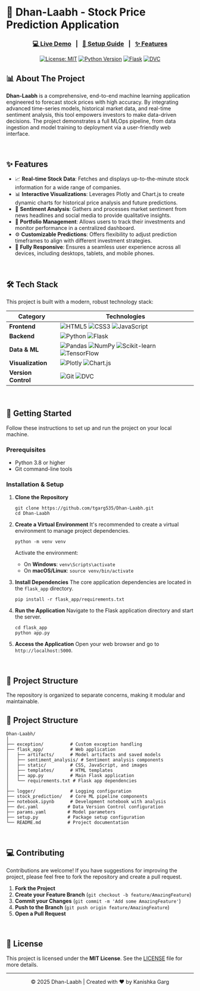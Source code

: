 # 🚀 Dhan-Laabh - Stock Price Prediction Application

<div align="center">
  <h3>
    <a href="https://dhan-laabh.onrender.com" target="_blank"><strong>💻 Live Demo</strong></a>
    <span>&nbsp;&nbsp;|&nbsp;&nbsp;</span>
    <a href="#-getting-started"><strong>🔧 Setup Guide</strong></a>
    <span>&nbsp;&nbsp;|&nbsp;&nbsp;</span>
    <a href="#-features"><strong>✨ Features</strong></a>
  </h3>
</div>

<div align="center">
  
[![License: MIT](https://img.shields.io/github/license/tgarg535/Dhan-Laabh?color=blue)](LICENSE)
[![Python Version](https://img.shields.io/badge/python-3.8+-blue.svg)](https://www.python.org/downloads/)
[![Flask](https://img.shields.io/badge/Flask-2.0+-green.svg)](https://flask.palletsprojects.com/)
[![DVC](https://img.shields.io/badge/DVC-Enabled-9cf.svg)](https://dvc.org/)

</div>

## 📊 About The Project

**Dhan-Laabh** is a comprehensive, end-to-end machine learning application engineered to forecast stock prices with high accuracy. By integrating advanced time-series models, historical market data, and real-time sentiment analysis, this tool empowers investors to make data-driven decisions. The project demonstrates a full MLOps pipeline, from data ingestion and model training to deployment via a user-friendly web interface.

<br>

## ✨ Features

-   📈 **Real-time Stock Data**: Fetches and displays up-to-the-minute stock information for a wide range of companies.
-   📊 **Interactive Visualizations**: Leverages Plotly and Chart.js to create dynamic charts for historical price analysis and future predictions.
-   🧠 **Sentiment Analysis**: Gathers and processes market sentiment from news headlines and social media to provide qualitative insights.
-   💼 **Portfolio Management**: Allows users to track their investments and monitor performance in a centralized dashboard.
-   ⚙️ **Customizable Predictions**: Offers flexibility to adjust prediction timeframes to align with different investment strategies.
-   📱 **Fully Responsive**: Ensures a seamless user experience across all devices, including desktops, tablets, and mobile phones.

<br>

## 🛠️ Tech Stack

This project is built with a modern, robust technology stack:

| Category              | Technologies                                                                                                                                                                                                                                                                                                                                                                                           |
| --------------------- | ------------------------------------------------------------------------------------------------------------------------------------------------------------------------------------------------------------------------------------------------------------------------------------------------------------------------------------------------------------------------------------------------------ |
| **Frontend**          | ![HTML5](https://img.shields.io/badge/HTML5-E34F26?style=flat&logo=html5&logoColor=white) ![CSS3](https://img.shields.io/badge/CSS3-1572B6?style=flat&logo=css3&logoColor=white) ![JavaScript](https://img.shields.io/badge/JavaScript-F7DF1E?style=flat&logo=javascript&logoColor=black)                                                                                                                  |
| **Backend**           | ![Python](https://img.shields.io/badge/Python-3776AB?style=flat&logo=python&logoColor=white) ![Flask](https://img.shields.io/badge/Flask-000000?style=flat&logo=flask&logoColor=white)                                                                                                                                                                                                                       |
| **Data & ML**         | ![Pandas](https://img.shields.io/badge/Pandas-150458?style=flat&logo=pandas&logoColor=white) ![NumPy](https://img.shields.io/badge/NumPy-013243?style=flat&logo=numpy&logoColor=white) ![Scikit-learn](https://img.shields.io/badge/ScikitLearn-F7931E?style=flat&logo=scikit-learn&logoColor=white) ![TensorFlow](https://img.shields.io/badge/TensorFlow-FF6F00?style=flat&logo=tensorflow&logoColor=white) |
| **Visualization**     | ![Plotly](https://img.shields.io/badge/Plotly-3F4F75?style=flat&logo=plotly&logoColor=white) ![Chart.js](https://img.shields.io/badge/Chart.js-FF6384?style=flat&logo=chart.js&logoColor=white)                                                                                                                                                                                                                |
| **Version Control**   | ![Git](https://img.shields.io/badge/Git-F05032?style=flat&logo=git&logoColor=white) ![DVC](https://img.shields.io/badge/DVC-945DD6?style=flat&logo=dvc&logoColor=white)                                                                                                                                                                                                                                     |

<br>

## 🚀 Getting Started

Follow these instructions to set up and run the project on your local machine.

### **Prerequisites**

-   Python 3.8 or higher
-   Git command-line tools

### **Installation & Setup**

1.  **Clone the Repository**
    ```
    git clone https://github.com/tgarg535/Dhan-Laabh.git
    cd Dhan-Laabh
    ```

2.  **Create a Virtual Environment**
    It's recommended to create a virtual environment to manage project dependencies.
    ```
    python -m venv venv
    ```
    Activate the environment:
    -   On **Windows**: `venv\Scripts\activate`
    -   On **macOS/Linux**: `source venv/bin/activate`

3.  **Install Dependencies**
    The core application dependencies are located in the `flask_app` directory.
    ```
    pip install -r flask_app/requirements.txt
    ```

4.  **Run the Application**
    Navigate to the Flask application directory and start the server.
    ```
    cd flask_app
    python app.py
    ```

5.  **Access the Application**
    Open your web browser and go to `http://localhost:5000`.

<br>

## 📂 Project Structure

The repository is organized to separate concerns, making it modular and maintainable.



## 📂 Project Structure

```
Dhan-Laabh/
│
├── exception/          # Custom exception handling
├── flask_app/          # Web application
│   ├── artifacts/      # Model artifacts and saved models
│   ├── sentiment_analysis/ # Sentiment analysis components
│   ├── static/         # CSS, JavaScript, and images
│   ├── templates/      # HTML templates
│   ├── app.py          # Main Flask application
│   └── requirements.txt # Flask app dependencies
│
├── logger/             # Logging configuration
├── stock_prediction/   # Core ML pipeline components
├── notebook.ipynb      # Development notebook with analysis
├── dvc.yaml           # Data Version Control configuration
├── params.yaml        # Model parameters
├── setup.py           # Package setup configuration
└── README.md          # Project documentation
```


<br>

## 💻 Contributing

Contributions are welcome! If you have suggestions for improving the project, please feel free to fork the repository and create a pull request.

1.  **Fork the Project**
2.  **Create your Feature Branch** (`git checkout -b feature/AmazingFeature`)
3.  **Commit your Changes** (`git commit -m 'Add some AmazingFeature'`)
4.  **Push to the Branch** (`git push origin feature/AmazingFeature`)
5.  **Open a Pull Request**

<br>

## 📜 License

This project is licensed under the **MIT License**. See the [LICENSE](LICENSE) file for more details.

---
<div align="center">
  © 2025 Dhan-Laabh | Created with ❤️ by Kanishka Garg
</div>

